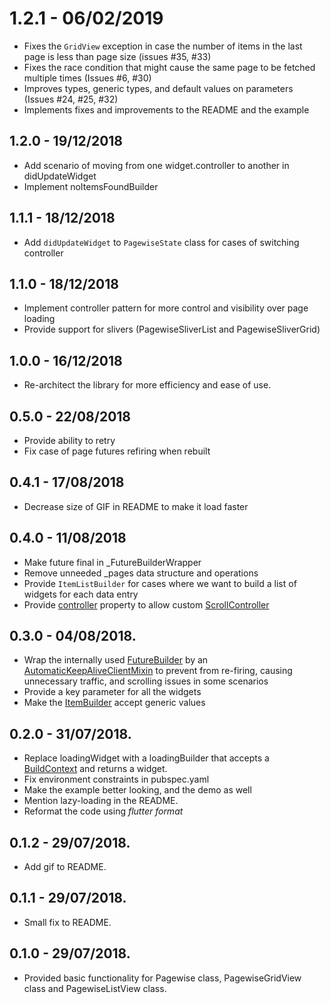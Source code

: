 # 1.2.1 - 06/02/2019
* Fixes the `GridView` exception in case the number of items in the last page is less than page size (issues #35, #33)
* Fixes the race condition that might cause the same page to be fetched multiple times (Issues #6, #30)
* Improves types, generic types, and default values on parameters (Issues #24, #25, #32) 
* Implements fixes and improvements to the README and the example

## 1.2.0 - 19/12/2018
* Add scenario of moving from one widget.controller to another in didUpdateWidget
* Implement noItemsFoundBuilder

## 1.1.1 - 18/12/2018

* Add `didUpdateWidget` to `PagewiseState` class for cases of switching controller

## 1.1.0 - 18/12/2018

* Implement controller pattern for more control and visibility over page loading
* Provide support for slivers (PagewiseSliverList and PagewiseSliverGrid)

## 1.0.0 - 16/12/2018

* Re-architect the library for more efficiency and ease of use.

## 0.5.0 - 22/08/2018

* Provide ability to retry
* Fix case of page futures refiring when rebuilt

## 0.4.1 - 17/08/2018

* Decrease size of GIF in README to make it load faster

## 0.4.0 - 11/08/2018

* Make future final in _FutureBuilderWrapper
* Remove unneeded _pages data structure and operations
* Provide `ItemListBuilder` for cases where we want to build a list of widgets for each data entry
* Provide [controller](https://pub.dartlang.org/documentation/flutter_pagewise/latest/flutter_pagewise/Pagewise/errorBuilder.html) property to allow custom [ScrollController](https://docs.flutter.io/flutter/widgets/ScrollController-class.html)

## 0.3.0 - 04/08/2018.

* Wrap the internally used [FutureBuilder](https://docs.flutter.io/flutter/widgets/FutureBuilder-class.html) by an [AutomaticKeepAliveClientMixin](https://docs.flutter.io/flutter/widgets/AutomaticKeepAliveClientMixin-class.html) to prevent from re-firing, causing unnecessary traffic, and scrolling issues in some scenarios
* Provide a key parameter for all the widgets
* Make the [ItemBuilder](https://pub.dartlang.org/documentation/flutter_pagewise/latest/flutter_pagewise/ItemBuilder.html) accept generic values

## 0.2.0 - 31/07/2018.

* Replace loadingWidget with a loadingBuilder that accepts a [BuildContext](https://docs.flutter.io/flutter/widgets/BuildContext-class.html) and returns a widget.
* Fix environment constraints in pubspec.yaml
* Make the example better looking, and the demo as well
* Mention lazy-loading in the README.
* Reformat the code using *flutter format*

## 0.1.2 - 29/07/2018.

* Add  gif to README.

## 0.1.1 - 29/07/2018.

* Small fix to README.

## 0.1.0 - 29/07/2018.

* Provided basic functionality for Pagewise class, PagewiseGridView class and PagewiseListView class.
